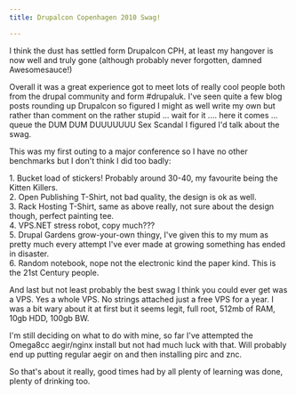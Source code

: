```yaml
---
title: Drupalcon Copenhagen 2010 Swag!

---
```

<p>I think the dust has settled form Drupalcon CPH, at least my hangover is now well and truly gone (although probably never forgotten, damned Awesomesauce!)</p><p>Overall it was a great experience got to meet lots of really cool people both from the drupal community and form #drupaluk. I've seen quite a few blog posts rounding up Drupalcon so figured I might as well write my own but rather than comment on the rather stupid ... wait for it .... here it comes ... queue the DUM DUM DUUUUUUU Sex Scandal I figured I'd talk about the swag.</p><p>This was my first outing to a major conference so I have no other benchmarks but I don't think I did too badly:</p><p>1. Bucket load of stickers! Probably around 30-40, my favourite being the Kitten Killers.<br />2. Open Publishing T-Shirt, not bad quality, the design is ok as well.<br />3. Rack Hosting T-Shirt, same as above really, not sure about the design though, perfect painting tee.<br />4. VPS.NET stress robot, copy much???<br />5. Drupal Gardens grow-your-own thingy, I've given this to my mum as pretty much every attempt I've ever made at growing something has ended in disaster.<br />6. Random notebook, nope not the electronic kind the paper kind. This is the 21st Century people.</p><p>And last but not least probably the best swag I think you could ever get was a VPS. Yes a whole VPS. No strings attached just a free VPS for a year. I was a bit wary about it at first but it seems legit, full root, 512mb of RAM, 10gb HDD, 100gb BW.</p><p>I'm still deciding on what to do with mine, so far I've attempted the Omega8cc aegir/nginx install but not had much luck with that. Will probably end up putting regular aegir on and then installing pirc and znc.</p><p>So that's about it really, good times had by all plenty of learning was done, plenty of drinking too.<br />&nbsp;</p>
